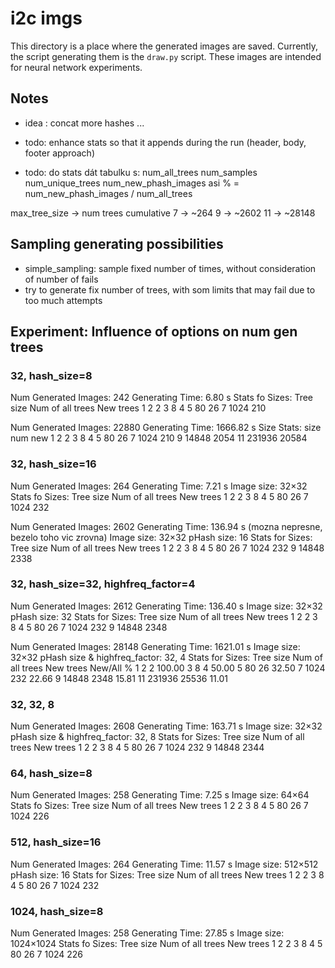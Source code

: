 # i2c imgs #

This directory is a place where the generated images are saved.
Currently, the script generating them is the `draw.py` script.
These images are intended for neural network experiments.


## Notes ##

- idea : concat more hashes ...

- todo: enhance stats so that it appends during the run (header, body, footer approach)
- todo: do stats dát tabulku s:
        num_all_trees
        num_samples
        num_unique_trees
        num_new_phash_images
        asi % = num_new_phash_images / num_all_trees
   

max_tree_size -> num trees cumulative
 7 -> ~264
 9 -> ~2602
 11 -> ~28148


## Sampling generating possibilities ##

- simple_sampling: sample fixed number of times, without consideration of number of fails 
- try to generate fix number of trees, with som limits that may fail due to too much attempts




## Experiment: Influence of options on num gen trees


### 32, hash_size=8 

Num Generated Images: 242
Generating Time: 6.80 s
Stats fo Sizes:
Tree size Num of all trees    New trees
1         2                   2
3         8                   4
5         80                  26
7         1024                210

Num Generated Images: 22880
Generating Time: 1666.82 s
Size Stats:
size      num                 new
1         2                   2
3         8                   4
5         80                  26
7         1024                210
9         14848               2054
11        231936              20584



### 32, hash_size=16 

Num Generated Images: 264
Generating Time: 7.21 s
Image size: 32×32
Stats fo Sizes:
Tree size      Num of all trees    New trees
1              2                   2
3              8                   4
5              80                  26
7              1024                232

Num Generated Images: 2602
Generating Time: 136.94 s (mozna nepresne, bezelo toho vic zrovna)
Image size: 32×32
pHash size: 16
Stats for Sizes:
Tree size      Num of all trees    New trees
1              2                   2
3              8                   4
5              80                  26
7              1024                232
9              14848               2338

### 32, hash_size=32, highfreq_factor=4

Num Generated Images: 2612
Generating Time: 136.40 s
Image size: 32×32
pHash size: 32
Stats for Sizes:
Tree size      Num of all trees    New trees
1              2                   2
3              8                   4
5              80                  26
7              1024                232
9              14848               2348

Num Generated Images: 28148
Generating Time: 1621.01 s
Image size: 32×32
pHash size & highfreq_factor: 32, 4
Stats for Sizes:
Tree size      Num of all trees    New trees           New/All %
1              2                   2                   100.00
3              8                   4                   50.00
5              80                  26                  32.50
7              1024                232                 22.66
9              14848               2348                15.81
11             231936              25536               11.01


### 32, 32, 8

Num Generated Images: 2608
Generating Time: 163.71 s
Image size: 32×32
pHash size & highfreq_factor: 32, 8
Stats for Sizes:
Tree size      Num of all trees    New trees
1              2                   2
3              8                   4
5              80                  26
7              1024                232
9              14848               2344


### 64, hash_size=8 

Num Generated Images: 258
Generating Time: 7.25 s
Image size: 64×64
Stats fo Sizes:
Tree size      Num of all trees    New trees
1              2                   2
3              8                   4
5              80                  26
7              1024                226

### 512, hash_size=16

Num Generated Images: 264
Generating Time: 11.57 s
Image size: 512×512
pHash size: 16
Stats for Sizes:
Tree size      Num of all trees    New trees
1              2                   2
3              8                   4
5              80                  26
7              1024                232

### 1024, hash_size=8 

Num Generated Images: 258
Generating Time: 27.85 s
Image size: 1024×1024
Stats fo Sizes:
Tree size      Num of all trees    New trees
1              2                   2
3              8                   4
5              80                  26
7              1024                226